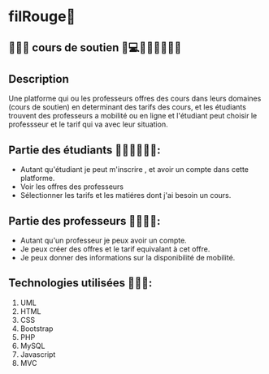 # filRouge🚨

## 👨🏻‍💻 cours de soutien 🏻‍💻👨🏻‍🎓👩🏻‍🎓

## Description
Une platforme qui ou les professeurs offres des cours dans leurs domaines (cours de soutien) en determinant des tarifs des cours, et les étudiants trouvent des professeurs a mobilité ou en ligne
et l'étudiant peut choisir le professseur et le tarif qui va avec leur situation.

## Partie des étudiants 👩🏻‍🎓👨🏻‍🎓:
* Autant qu'étudiant je peut m'inscrire , et avoir un compte dans cette platforme.
* Voir les offres des professeurs
* Sélectionner les tarifs et les matiéres dont j'ai besoin un cours.
## Partie des professeurs 👩‍🏫👨‍🏫:
* Autant qu'un professeur je peux avoir un compte.
* Je peux créer des offres et le tarif equivalant à cet offre.
* Je peux donner des informations sur la disponibilité de mobilité.

## Technologies utilisées 👨🏻‍💻:
1. UML
2. HTML
3. CSS
4. Bootstrap
5. PHP
6. MySQL
7. Javascript
8. MVC


